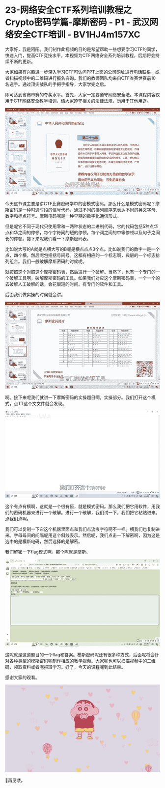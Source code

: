 # 23-网络安全CTF系列培训教程之Crypto密码学篇-摩斯密码 - P1 - 武汉网络安全CTF培训 - BV1HJ4m157XC

大家好，我是阿阳。我们制作此视频的目的是希望帮助一些想要学习CTF的同学，快速入门，提高CTF竞技水平。本视频为CTF网络安全系列培训教程，后期将会持续不断的更新。

大家如果有兴趣进一步深入学习CTF可访问PPT上面的公司网址进行电话联系，或者扫描视频中的二维码进行报名咨询。我们的教师团队均来自CTF省赛世赛前10名选手。通过顶尖战队的手把手指导，大家学完之后。

即可达到省赛市赛的夺奖水平。首先，大家一定要遵守网络安全法。本课程内容仅用于CTF网络安全教学培训，请大家遵守相关的法律法规，勿用于其他用途。



![](img/c975d526b4e466e034b3ee45d17cb237_1.png)

今天这节课主要是讲CTF比赛密码学中的密模式密码。那么什么是模式密码呢？摩斯密码是一种时通时段的信号代码，通过不同的排列顺序来表达不同的英文字母、数字和标点符号。摩斯电码呢是一种早期的数字化通信形式。

但是呢它不同于现代只使用零和一两种状态的二进制代码，它的代码包括5种点华点和华之间的停顿，每个字符间的短的停顿。每个词之间的中等停顿以及句子之间长的停顿。接下来呢我们看一下摩斯密码表。

比如说大写的A就是点横大写的B呢是横点点点3个点。比如说我们的数字一是一个点，四个横，然后呢包括括号问号。这都有相应的一个标志啊，典层的一个标志排列组合。我们一般破解摩斯密码的时候呢。

就按照这个对照这个摩斯密码表，然后进行一个破解。当然了，也有一个专门的一个破解工具啊，破解摩斯密码的工具。如果我们对应这个摩斯密码表，一个一个的去破解人工破解的话，会花很短的时间。有专门的软件和工具。

后面我们做实操的时候就会讲。

![](img/c975d526b4e466e034b3ee45d17cb237_3.png)

啊。接下来呢我们就讲一下摩斯密码的实操题目啊，实操部分。我们打开这个模式，点TT这个文文件就会发现。

![](img/c975d526b4e466e034b3ee45d17cb237_5.png)

这个有点有横啊，这就是一个很有恒，就是模式密码。那么我们把它用软件，用我们的密码机器来进行一个破解。进行一个破解，我们试一下，我们把它粘贴进来。点我们点啊。

我们可以复制一下它这个机器里面点和我们点流痕字符啊不一样。横我们也复制进来。字母母间的间隔呢用这个斜线表示。然后呢，我们点击一下解密啊，因为这是选中的是模斯电码，然后选择的是解密。

我们解密一下flag模式啊。那个呢就是摩斯。

![](img/c975d526b4e466e034b3ee45d17cb237_7.png)

这呢就是这道题目的一个flag和答案。模斯密码呢还有很多种方式，后面呢将会针对各种类型的模斯密码呢制作相应的教学视频。大家呢也可以扫描视频中的二维码，领取资料或者呢报班学习。好了，今天的课程呢到此结束。

感谢大家的观看。

![](img/c975d526b4e466e034b3ee45d17cb237_9.png)

🎼再见喽。